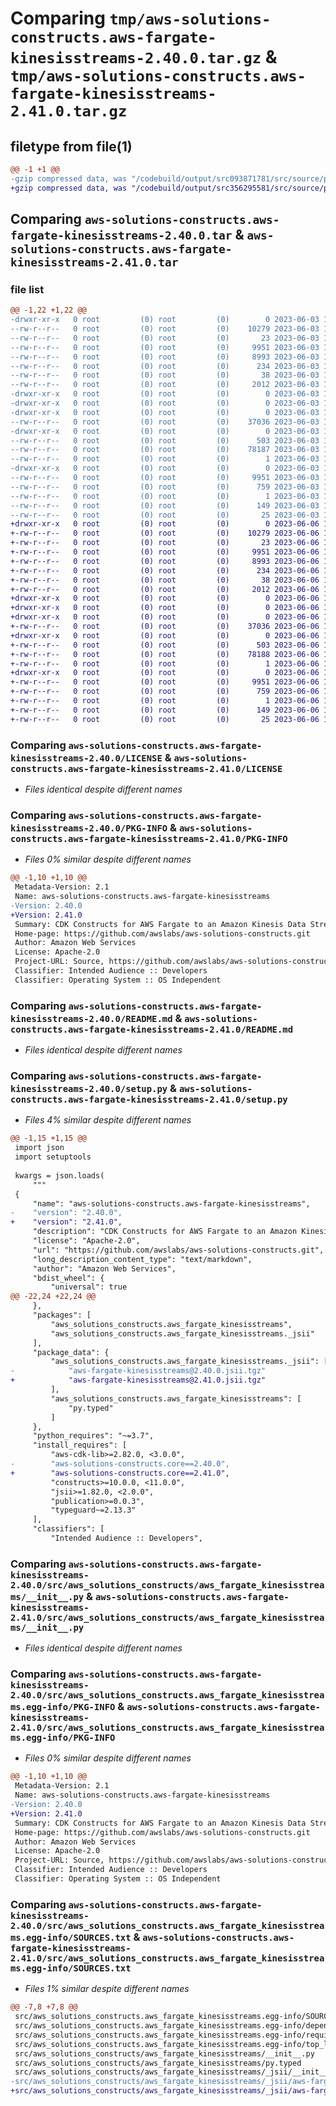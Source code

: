 # Comparing `tmp/aws-solutions-constructs.aws-fargate-kinesisstreams-2.40.0.tar.gz` & `tmp/aws-solutions-constructs.aws-fargate-kinesisstreams-2.41.0.tar.gz`

## filetype from file(1)

```diff
@@ -1 +1 @@
-gzip compressed data, was "/codebuild/output/src093871781/src/source/patterns/@aws-solutions-constructs/aws-fargate-kinesisstreams/dist/python/aws-solutio", last modified: Sat Jun  3 18:13:58 2023, max compression
+gzip compressed data, was "/codebuild/output/src356295581/src/source/patterns/@aws-solutions-constructs/aws-fargate-kinesisstreams/dist/python/aws-solutio", last modified: Tue Jun  6 15:31:24 2023, max compression
```

## Comparing `aws-solutions-constructs.aws-fargate-kinesisstreams-2.40.0.tar` & `aws-solutions-constructs.aws-fargate-kinesisstreams-2.41.0.tar`

### file list

```diff
@@ -1,22 +1,22 @@
-drwxr-xr-x   0 root         (0) root         (0)        0 2023-06-03 18:13:58.000000 aws-solutions-constructs.aws-fargate-kinesisstreams-2.40.0/
--rw-r--r--   0 root         (0) root         (0)    10279 2023-06-03 18:13:47.000000 aws-solutions-constructs.aws-fargate-kinesisstreams-2.40.0/LICENSE
--rw-r--r--   0 root         (0) root         (0)       23 2023-06-03 18:13:47.000000 aws-solutions-constructs.aws-fargate-kinesisstreams-2.40.0/MANIFEST.in
--rw-r--r--   0 root         (0) root         (0)     9951 2023-06-03 18:13:58.000000 aws-solutions-constructs.aws-fargate-kinesisstreams-2.40.0/PKG-INFO
--rw-r--r--   0 root         (0) root         (0)     8993 2023-06-03 18:13:47.000000 aws-solutions-constructs.aws-fargate-kinesisstreams-2.40.0/README.md
--rw-r--r--   0 root         (0) root         (0)      234 2023-06-03 18:13:47.000000 aws-solutions-constructs.aws-fargate-kinesisstreams-2.40.0/pyproject.toml
--rw-r--r--   0 root         (0) root         (0)       38 2023-06-03 18:13:58.000000 aws-solutions-constructs.aws-fargate-kinesisstreams-2.40.0/setup.cfg
--rw-r--r--   0 root         (0) root         (0)     2012 2023-06-03 18:13:47.000000 aws-solutions-constructs.aws-fargate-kinesisstreams-2.40.0/setup.py
-drwxr-xr-x   0 root         (0) root         (0)        0 2023-06-03 18:13:58.000000 aws-solutions-constructs.aws-fargate-kinesisstreams-2.40.0/src/
-drwxr-xr-x   0 root         (0) root         (0)        0 2023-06-03 18:13:58.000000 aws-solutions-constructs.aws-fargate-kinesisstreams-2.40.0/src/aws_solutions_constructs/
-drwxr-xr-x   0 root         (0) root         (0)        0 2023-06-03 18:13:58.000000 aws-solutions-constructs.aws-fargate-kinesisstreams-2.40.0/src/aws_solutions_constructs/aws_fargate_kinesisstreams/
--rw-r--r--   0 root         (0) root         (0)    37036 2023-06-03 18:13:47.000000 aws-solutions-constructs.aws-fargate-kinesisstreams-2.40.0/src/aws_solutions_constructs/aws_fargate_kinesisstreams/__init__.py
-drwxr-xr-x   0 root         (0) root         (0)        0 2023-06-03 18:13:58.000000 aws-solutions-constructs.aws-fargate-kinesisstreams-2.40.0/src/aws_solutions_constructs/aws_fargate_kinesisstreams/_jsii/
--rw-r--r--   0 root         (0) root         (0)      503 2023-06-03 18:13:47.000000 aws-solutions-constructs.aws-fargate-kinesisstreams-2.40.0/src/aws_solutions_constructs/aws_fargate_kinesisstreams/_jsii/__init__.py
--rw-r--r--   0 root         (0) root         (0)    78187 2023-06-03 18:13:47.000000 aws-solutions-constructs.aws-fargate-kinesisstreams-2.40.0/src/aws_solutions_constructs/aws_fargate_kinesisstreams/_jsii/aws-fargate-kinesisstreams@2.40.0.jsii.tgz
--rw-r--r--   0 root         (0) root         (0)        1 2023-06-03 18:13:47.000000 aws-solutions-constructs.aws-fargate-kinesisstreams-2.40.0/src/aws_solutions_constructs/aws_fargate_kinesisstreams/py.typed
-drwxr-xr-x   0 root         (0) root         (0)        0 2023-06-03 18:13:58.000000 aws-solutions-constructs.aws-fargate-kinesisstreams-2.40.0/src/aws_solutions_constructs.aws_fargate_kinesisstreams.egg-info/
--rw-r--r--   0 root         (0) root         (0)     9951 2023-06-03 18:13:57.000000 aws-solutions-constructs.aws-fargate-kinesisstreams-2.40.0/src/aws_solutions_constructs.aws_fargate_kinesisstreams.egg-info/PKG-INFO
--rw-r--r--   0 root         (0) root         (0)      759 2023-06-03 18:13:58.000000 aws-solutions-constructs.aws-fargate-kinesisstreams-2.40.0/src/aws_solutions_constructs.aws_fargate_kinesisstreams.egg-info/SOURCES.txt
--rw-r--r--   0 root         (0) root         (0)        1 2023-06-03 18:13:57.000000 aws-solutions-constructs.aws-fargate-kinesisstreams-2.40.0/src/aws_solutions_constructs.aws_fargate_kinesisstreams.egg-info/dependency_links.txt
--rw-r--r--   0 root         (0) root         (0)      149 2023-06-03 18:13:57.000000 aws-solutions-constructs.aws-fargate-kinesisstreams-2.40.0/src/aws_solutions_constructs.aws_fargate_kinesisstreams.egg-info/requires.txt
--rw-r--r--   0 root         (0) root         (0)       25 2023-06-03 18:13:57.000000 aws-solutions-constructs.aws-fargate-kinesisstreams-2.40.0/src/aws_solutions_constructs.aws_fargate_kinesisstreams.egg-info/top_level.txt
+drwxr-xr-x   0 root         (0) root         (0)        0 2023-06-06 15:31:24.000000 aws-solutions-constructs.aws-fargate-kinesisstreams-2.41.0/
+-rw-r--r--   0 root         (0) root         (0)    10279 2023-06-06 15:31:12.000000 aws-solutions-constructs.aws-fargate-kinesisstreams-2.41.0/LICENSE
+-rw-r--r--   0 root         (0) root         (0)       23 2023-06-06 15:31:12.000000 aws-solutions-constructs.aws-fargate-kinesisstreams-2.41.0/MANIFEST.in
+-rw-r--r--   0 root         (0) root         (0)     9951 2023-06-06 15:31:24.000000 aws-solutions-constructs.aws-fargate-kinesisstreams-2.41.0/PKG-INFO
+-rw-r--r--   0 root         (0) root         (0)     8993 2023-06-06 15:31:12.000000 aws-solutions-constructs.aws-fargate-kinesisstreams-2.41.0/README.md
+-rw-r--r--   0 root         (0) root         (0)      234 2023-06-06 15:31:12.000000 aws-solutions-constructs.aws-fargate-kinesisstreams-2.41.0/pyproject.toml
+-rw-r--r--   0 root         (0) root         (0)       38 2023-06-06 15:31:24.000000 aws-solutions-constructs.aws-fargate-kinesisstreams-2.41.0/setup.cfg
+-rw-r--r--   0 root         (0) root         (0)     2012 2023-06-06 15:31:12.000000 aws-solutions-constructs.aws-fargate-kinesisstreams-2.41.0/setup.py
+drwxr-xr-x   0 root         (0) root         (0)        0 2023-06-06 15:31:24.000000 aws-solutions-constructs.aws-fargate-kinesisstreams-2.41.0/src/
+drwxr-xr-x   0 root         (0) root         (0)        0 2023-06-06 15:31:24.000000 aws-solutions-constructs.aws-fargate-kinesisstreams-2.41.0/src/aws_solutions_constructs/
+drwxr-xr-x   0 root         (0) root         (0)        0 2023-06-06 15:31:24.000000 aws-solutions-constructs.aws-fargate-kinesisstreams-2.41.0/src/aws_solutions_constructs/aws_fargate_kinesisstreams/
+-rw-r--r--   0 root         (0) root         (0)    37036 2023-06-06 15:31:12.000000 aws-solutions-constructs.aws-fargate-kinesisstreams-2.41.0/src/aws_solutions_constructs/aws_fargate_kinesisstreams/__init__.py
+drwxr-xr-x   0 root         (0) root         (0)        0 2023-06-06 15:31:24.000000 aws-solutions-constructs.aws-fargate-kinesisstreams-2.41.0/src/aws_solutions_constructs/aws_fargate_kinesisstreams/_jsii/
+-rw-r--r--   0 root         (0) root         (0)      503 2023-06-06 15:31:12.000000 aws-solutions-constructs.aws-fargate-kinesisstreams-2.41.0/src/aws_solutions_constructs/aws_fargate_kinesisstreams/_jsii/__init__.py
+-rw-r--r--   0 root         (0) root         (0)    78188 2023-06-06 15:31:12.000000 aws-solutions-constructs.aws-fargate-kinesisstreams-2.41.0/src/aws_solutions_constructs/aws_fargate_kinesisstreams/_jsii/aws-fargate-kinesisstreams@2.41.0.jsii.tgz
+-rw-r--r--   0 root         (0) root         (0)        1 2023-06-06 15:31:12.000000 aws-solutions-constructs.aws-fargate-kinesisstreams-2.41.0/src/aws_solutions_constructs/aws_fargate_kinesisstreams/py.typed
+drwxr-xr-x   0 root         (0) root         (0)        0 2023-06-06 15:31:24.000000 aws-solutions-constructs.aws-fargate-kinesisstreams-2.41.0/src/aws_solutions_constructs.aws_fargate_kinesisstreams.egg-info/
+-rw-r--r--   0 root         (0) root         (0)     9951 2023-06-06 15:31:24.000000 aws-solutions-constructs.aws-fargate-kinesisstreams-2.41.0/src/aws_solutions_constructs.aws_fargate_kinesisstreams.egg-info/PKG-INFO
+-rw-r--r--   0 root         (0) root         (0)      759 2023-06-06 15:31:24.000000 aws-solutions-constructs.aws-fargate-kinesisstreams-2.41.0/src/aws_solutions_constructs.aws_fargate_kinesisstreams.egg-info/SOURCES.txt
+-rw-r--r--   0 root         (0) root         (0)        1 2023-06-06 15:31:24.000000 aws-solutions-constructs.aws-fargate-kinesisstreams-2.41.0/src/aws_solutions_constructs.aws_fargate_kinesisstreams.egg-info/dependency_links.txt
+-rw-r--r--   0 root         (0) root         (0)      149 2023-06-06 15:31:24.000000 aws-solutions-constructs.aws-fargate-kinesisstreams-2.41.0/src/aws_solutions_constructs.aws_fargate_kinesisstreams.egg-info/requires.txt
+-rw-r--r--   0 root         (0) root         (0)       25 2023-06-06 15:31:24.000000 aws-solutions-constructs.aws-fargate-kinesisstreams-2.41.0/src/aws_solutions_constructs.aws_fargate_kinesisstreams.egg-info/top_level.txt
```

### Comparing `aws-solutions-constructs.aws-fargate-kinesisstreams-2.40.0/LICENSE` & `aws-solutions-constructs.aws-fargate-kinesisstreams-2.41.0/LICENSE`

 * *Files identical despite different names*

### Comparing `aws-solutions-constructs.aws-fargate-kinesisstreams-2.40.0/PKG-INFO` & `aws-solutions-constructs.aws-fargate-kinesisstreams-2.41.0/PKG-INFO`

 * *Files 0% similar despite different names*

```diff
@@ -1,10 +1,10 @@
 Metadata-Version: 2.1
 Name: aws-solutions-constructs.aws-fargate-kinesisstreams
-Version: 2.40.0
+Version: 2.41.0
 Summary: CDK Constructs for AWS Fargate to an Amazon Kinesis Data Stream 
 Home-page: https://github.com/awslabs/aws-solutions-constructs.git
 Author: Amazon Web Services
 License: Apache-2.0
 Project-URL: Source, https://github.com/awslabs/aws-solutions-constructs.git
 Classifier: Intended Audience :: Developers
 Classifier: Operating System :: OS Independent
```

### Comparing `aws-solutions-constructs.aws-fargate-kinesisstreams-2.40.0/README.md` & `aws-solutions-constructs.aws-fargate-kinesisstreams-2.41.0/README.md`

 * *Files identical despite different names*

### Comparing `aws-solutions-constructs.aws-fargate-kinesisstreams-2.40.0/setup.py` & `aws-solutions-constructs.aws-fargate-kinesisstreams-2.41.0/setup.py`

 * *Files 4% similar despite different names*

```diff
@@ -1,15 +1,15 @@
 import json
 import setuptools
 
 kwargs = json.loads(
     """
 {
     "name": "aws-solutions-constructs.aws-fargate-kinesisstreams",
-    "version": "2.40.0",
+    "version": "2.41.0",
     "description": "CDK Constructs for AWS Fargate to an Amazon Kinesis Data Stream ",
     "license": "Apache-2.0",
     "url": "https://github.com/awslabs/aws-solutions-constructs.git",
     "long_description_content_type": "text/markdown",
     "author": "Amazon Web Services",
     "bdist_wheel": {
         "universal": true
@@ -22,24 +22,24 @@
     },
     "packages": [
         "aws_solutions_constructs.aws_fargate_kinesisstreams",
         "aws_solutions_constructs.aws_fargate_kinesisstreams._jsii"
     ],
     "package_data": {
         "aws_solutions_constructs.aws_fargate_kinesisstreams._jsii": [
-            "aws-fargate-kinesisstreams@2.40.0.jsii.tgz"
+            "aws-fargate-kinesisstreams@2.41.0.jsii.tgz"
         ],
         "aws_solutions_constructs.aws_fargate_kinesisstreams": [
             "py.typed"
         ]
     },
     "python_requires": "~=3.7",
     "install_requires": [
         "aws-cdk-lib>=2.82.0, <3.0.0",
-        "aws-solutions-constructs.core==2.40.0",
+        "aws-solutions-constructs.core==2.41.0",
         "constructs>=10.0.0, <11.0.0",
         "jsii>=1.82.0, <2.0.0",
         "publication>=0.0.3",
         "typeguard~=2.13.3"
     ],
     "classifiers": [
         "Intended Audience :: Developers",
```

### Comparing `aws-solutions-constructs.aws-fargate-kinesisstreams-2.40.0/src/aws_solutions_constructs/aws_fargate_kinesisstreams/__init__.py` & `aws-solutions-constructs.aws-fargate-kinesisstreams-2.41.0/src/aws_solutions_constructs/aws_fargate_kinesisstreams/__init__.py`

 * *Files identical despite different names*

### Comparing `aws-solutions-constructs.aws-fargate-kinesisstreams-2.40.0/src/aws_solutions_constructs.aws_fargate_kinesisstreams.egg-info/PKG-INFO` & `aws-solutions-constructs.aws-fargate-kinesisstreams-2.41.0/src/aws_solutions_constructs.aws_fargate_kinesisstreams.egg-info/PKG-INFO`

 * *Files 0% similar despite different names*

```diff
@@ -1,10 +1,10 @@
 Metadata-Version: 2.1
 Name: aws-solutions-constructs.aws-fargate-kinesisstreams
-Version: 2.40.0
+Version: 2.41.0
 Summary: CDK Constructs for AWS Fargate to an Amazon Kinesis Data Stream 
 Home-page: https://github.com/awslabs/aws-solutions-constructs.git
 Author: Amazon Web Services
 License: Apache-2.0
 Project-URL: Source, https://github.com/awslabs/aws-solutions-constructs.git
 Classifier: Intended Audience :: Developers
 Classifier: Operating System :: OS Independent
```

### Comparing `aws-solutions-constructs.aws-fargate-kinesisstreams-2.40.0/src/aws_solutions_constructs.aws_fargate_kinesisstreams.egg-info/SOURCES.txt` & `aws-solutions-constructs.aws-fargate-kinesisstreams-2.41.0/src/aws_solutions_constructs.aws_fargate_kinesisstreams.egg-info/SOURCES.txt`

 * *Files 1% similar despite different names*

```diff
@@ -7,8 +7,8 @@
 src/aws_solutions_constructs.aws_fargate_kinesisstreams.egg-info/SOURCES.txt
 src/aws_solutions_constructs.aws_fargate_kinesisstreams.egg-info/dependency_links.txt
 src/aws_solutions_constructs.aws_fargate_kinesisstreams.egg-info/requires.txt
 src/aws_solutions_constructs.aws_fargate_kinesisstreams.egg-info/top_level.txt
 src/aws_solutions_constructs/aws_fargate_kinesisstreams/__init__.py
 src/aws_solutions_constructs/aws_fargate_kinesisstreams/py.typed
 src/aws_solutions_constructs/aws_fargate_kinesisstreams/_jsii/__init__.py
-src/aws_solutions_constructs/aws_fargate_kinesisstreams/_jsii/aws-fargate-kinesisstreams@2.40.0.jsii.tgz
+src/aws_solutions_constructs/aws_fargate_kinesisstreams/_jsii/aws-fargate-kinesisstreams@2.41.0.jsii.tgz
```

